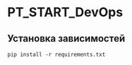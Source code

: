 # PT_START_DevOps

<!--Установка-->
## Установка зависимостей

```pip install -r requirements.txt```
